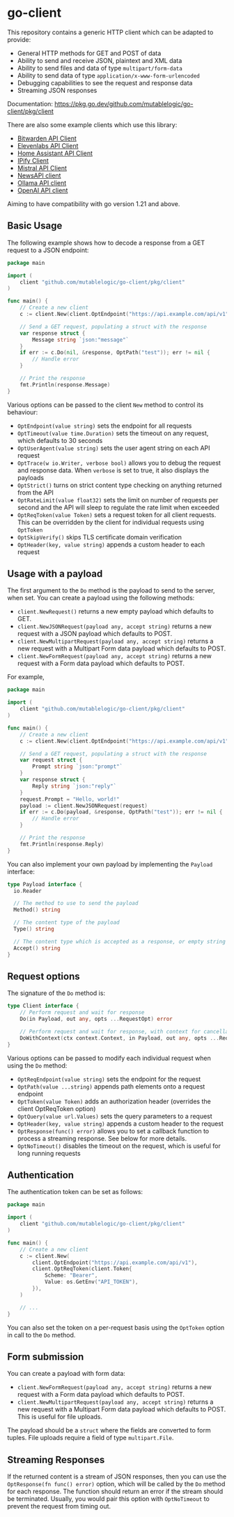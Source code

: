 # go-client

This repository contains a generic HTTP client which can be adapted to provide:

* General HTTP methods for GET and POST of data
* Ability to send and receive JSON, plaintext and XML data
* Ability to send files  and data of type `multipart/form-data`
* Ability to send data of type `application/x-www-form-urlencoded`
* Debugging capabilities to see the request and response data
* Streaming JSON responses

Documentation: https://pkg.go.dev/github.com/mutablelogic/go-client/pkg/client

There are also some example clients which use this library:

* [Bitwarden API Client](https://github.com/mutablelogic/go-client/tree/main/pkg/bitwarden)
* [Elevenlabs API Client](https://github.com/mutablelogic/go-client/tree/main/pkg/elevenlabs)
* [Home Assistant API Client](https://github.com/mutablelogic/go-client/tree/main/pkg/homeassistant)
* [IPify Client](https://github.com/mutablelogic/go-client/tree/main/pkg/ipify)
* [Mistral API Client](https://github.com/mutablelogic/go-client/tree/main/pkg/mistral)
* [NewsAPI client](https://github.com/mutablelogic/go-client/tree/main/pkg/newsapi)
* [Ollama API client](https://github.com/mutablelogic/go-client/tree/main/pkg/ollama)
* [OpenAI API client](https://github.com/mutablelogic/go-client/tree/main/pkg/openai)

Aiming to have compatibility with go version 1.21 and above.

## Basic Usage

The following example shows how to decode a response from a GET request
to a JSON endpoint:

```go
package main

import (
    client "github.com/mutablelogic/go-client/pkg/client"
)

func main() {
    // Create a new client
    c := client.New(client.OptEndpoint("https://api.example.com/api/v1"))

    // Send a GET request, populating a struct with the response
    var response struct {
        Message string `json:"message"`
    }
    if err := c.Do(nil, &response, OptPath("test")); err != nil {
        // Handle error
    }

    // Print the response
    fmt.Println(response.Message)
}
```

Various options can be passed to the client `New` method to control its behaviour:

* `OptEndpoint(value string)` sets the endpoint for all requests
* `OptTimeout(value time.Duration)` sets the timeout on any request, which defaults to 30 seconds
* `OptUserAgent(value string)` sets the user agent string on each API request
* `OptTrace(w io.Writer, verbose bool)` allows you to debug the request and response data. 
   When `verbose` is set to true, it also displays the payloads
* `OptStrict()` turns on strict content type checking on anything returned from the API
* `OptRateLimit(value float32)` sets the limit on number of requests per second and the API will sleep to regulate
  the rate limit when exceeded
* `OptReqToken(value Token)` sets a request token for all client requests. This can be overridden by the client 
  for individual requests using `OptToken`
* `OptSkipVerify()` skips TLS certificate domain verification
* `OptHeader(key, value string)` appends a custom header to each request

## Usage with a payload

The first argument to the `Do` method is the payload to send to the server, when set. You can create a payload
using the following methods:

* `client.NewRequest()` returns a new empty payload which defaults to GET.
* `client.NewJSONRequest(payload any, accept string)` returns a new request with a JSON payload which defaults to POST.
* `client.NewMultipartRequest(payload any, accept string)` returns a new request with a Multipart Form data payload which 
  defaults to POST.
* `client.NewFormRequest(payload any, accept string)` returns a new request with a Form data payload which defaults to POST.

For example,

```go
package main

import (
    client "github.com/mutablelogic/go-client/pkg/client"
)

func main() {
    // Create a new client
    c := client.New(client.OptEndpoint("https://api.example.com/api/v1"))

    // Send a GET request, populating a struct with the response
    var request struct {
        Prompt string `json:"prompt"`
    }
    var response struct {
        Reply string `json:"reply"`
    }
    request.Prompt = "Hello, world!"
    payload := client.NewJSONRequest(request)
    if err := c.Do(payload, &response, OptPath("test")); err != nil {
        // Handle error
    }

    // Print the response
    fmt.Println(response.Reply)
}
```

You can also implement your own payload by implementing the `Payload` interface:

```go
type Payload interface {
  io.Reader

  // The method to use to send the payload
  Method() string

  // The content type of the payload
  Type() string

  // The content type which is accepted as a response, or empty string if any
  Accept() string
}
```

## Request options

The signature of the `Do` method is:

```go
type Client interface {
    // Perform request and wait for response
    Do(in Payload, out any, opts ...RequestOpt) error

    // Perform request and wait for response, with context for cancellation
    DoWithContext(ctx context.Context, in Payload, out any, opts ...RequestOpt) error
}
```

Various options can be passed to modify each individual request when using the `Do` method:

* `OptReqEndpoint(value string)` sets the endpoint for the request
* `OptPath(value ...string)` appends path elements onto a request endpoint
* `OptToken(value Token)` adds an authorization header (overrides the client OptReqToken option)
* `OptQuery(value url.Values)` sets the query parameters to a request
* `OptHeader(key, value string)` appends a custom header to the request
* `OptResponse(func() error)` allows you to set a callback function to process a streaming response.
  See below for more details.
* `OptNoTimeout()` disables the timeout on the request, which is useful for long running requests

## Authentication

The authentication token can be set as follows:

```go
package main

import (
    client "github.com/mutablelogic/go-client/pkg/client"
)

func main() {
    // Create a new client
    c := client.New(
        client.OptEndpoint("https://api.example.com/api/v1"),
        client.OptReqToken(client.Token{
            Scheme: "Bearer",
            Value: os.GetEnv("API_TOKEN"),
        }),
    )

    // ...
}
```

You can also set the token on a per-request basis using the `OptToken` option in call to the `Do` method.

## Form submission

You can create a payload with form data:

* `client.NewFormRequest(payload any, accept string)` returns a new request with a Form data payload which defaults to POST.
* `client.NewMultipartRequest(payload any, accept string)` returns a new request with a Multipart Form data payload which defaults to POST. This is useful for file uploads.

The payload should be a `struct` where the fields are converted to form tuples. File uploads require a field of type `multipart.File`.

## Streaming Responses

If the returned content is a stream of JSON responses, then you can use the `OptResponse(fn func() error)` option, which
will be called by the `Do` method for each response. The function should return an error if the stream should be terminated.
Usually, you would pair this option with `OptNoTimeout` to prevent the request from timing out.
